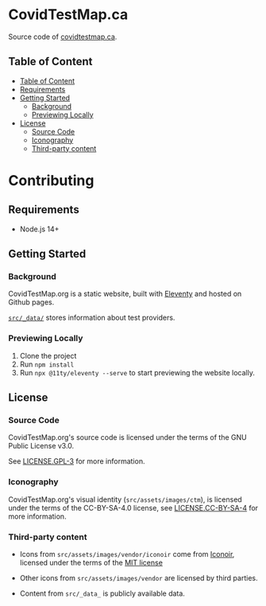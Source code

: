# CovidTestMap.ca

Source code of [covidtestmap.ca].

[covidtestmap.ca]: https://covidtestmap.ca

## Table of Content

- [Table of Content](#table-of-content)
- [Requirements](#requirements)
- [Getting Started](#getting-started)
  - [Background](#background)
  - [Previewing Locally](#previewing-locally)
- [License](#license)
  - [Source Code](#source-code)
  - [Iconography](#iconography)
  - [Third-party content](#third-party-content)

# Contributing

## Requirements

- Node.js 14+

## Getting Started

### Background

CovidTestMap.org is a static website, built with [Eleventy] and hosted on Github
pages.

[`src/_data/`] stores information about test providers.

[Eleventy]: https://www.11ty.dev/
[`src/_data/`]: src/_data/

### Previewing Locally

1. Clone the project
2. Run `npm install`
3. Run `npx @11ty/eleventy --serve` to start previewing the website locally.

## License

### Source Code

CovidTestMap.org's source code is licensed under the terms of the
GNU Public License v3.0.

See [LICENSE.GPL-3] for more information.

### Iconography

CovidTestMap.org's visual identity (`src/assets/images/ctm`), is licensed under
the terms of the CC-BY-SA-4.0 license, see [LICENSE.CC-BY-SA-4] for more
information.

### Third-party content

- Icons from `src/assets/images/vendor/iconoir` come from
  [Iconoir], licensed under the terms of the [MIT license]
- Other icons from `src/assets/images/vendor` are licensed by third parties.

- Content from `src/_data_` is publicly available data.

[Iconoir]: https://iconoir.com
[MIT license]: https://github.com/iconoir-icons/iconoir/blob/v7.5.0/LICENSE
[LICENSE.GPL-3]: LICENSE.GPL-3
[LICENSE.CC-BY-SA-4]: LICENSE.CC-BY-SA-4
